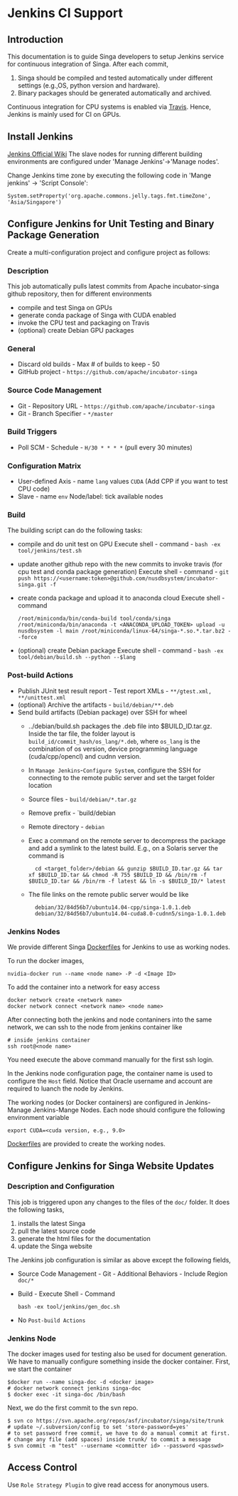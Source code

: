 <!--
    Licensed to the Apache Software Foundation (ASF) under one
    or more contributor license agreements.  See the NOTICE file
    distributed with this work for additional information
    regarding copyright ownership.  The ASF licenses this file
    to you under the Apache License, Version 2.0 (the
    "License"); you may not use this file except in compliance
    with the License.  You may obtain a copy of the License at

      http://www.apache.org/licenses/LICENSE-2.0

    Unless required by applicable law or agreed to in writing,
    software distributed under the License is distributed on an
    "AS IS" BASIS, WITHOUT WARRANTIES OR CONDITIONS OF ANY
    KIND, either express or implied.  See the License for the
    specific language governing permissions and limitations
    under the License.
-->
# Jenkins CI Support

## Introduction
This documentation is to guide Singa developers to setup Jenkins service for continuous integration of Singa. After each commit,
1. Singa should be compiled and tested automatically under different settings (e.g.,OS, python version and hardware).
2. Binary packages should be generated automatically and archived.

Continuous integration for CPU systems is enabled via [Travis](../travis).
Hence, Jenkins is mainly used for CI on GPUs.

## Install Jenkins
[Jenkins Official Wiki](https://wiki.jenkins-ci.org/display/JENKINS/Installing+Jenkins)
The slave nodes for running different building environments are configured under 'Manage Jenkins'->'Manage nodes'.

Change Jenkins time zone by executing the following code in 'Mange jenkins' -> 'Script Console':

    System.setProperty('org.apache.commons.jelly.tags.fmt.timeZone', 'Asia/Singapore')

## Configure Jenkins for Unit Testing and Binary Package Generation
Create a multi-configuration project and configure project as follows:

### Description
This job automatically pulls latest commits from Apache incubator-singa github repository, then for different environments

* compile and test Singa on GPUs
* generate conda package of Singa with CUDA enabled
* invoke the CPU test and packaging on Travis
* (optional) create Debian GPU packages

### General
  * Discard old builds - Max # of builds to keep - 50
  * GitHub project - ``https://github.com/apache/incubator-singa``

### Source Code Management
  * Git - Repository URL - ``https://github.com/apache/incubator-singa``
  * Git - Branch Specifier - ``*/master``

### Build Triggers
  * Poll SCM - Schedule - ``H/30 * * * *`` (pull every 30 minutes)

### Configuration Matrix
  * User-defined Axis - name ``lang`` values ``CUDA`` (Add CPP if you want to test CPU code)
  * Slave - name ``env`` Node/label: tick available nodes

### Build
The building script can do the following tasks:

  * compile and do unit test on GPU
    Execute shell - command - ``bash -ex tool/jenkins/test.sh``

  * update another github repo with the new commits to invoke travis (for cpu test and conda package generation)
    Execute shell - command - ``git push https://<username:token>@github.com/nusdbsystem/incubator-singa.git -f``

  * create conda package and upload it to anaconda cloud
    Execute shell - command

        /root/miniconda/bin/conda-build tool/conda/singa
        /root/miniconda/bin/anaconda -t <ANACONDA_UPLOAD_TOKEN> upload -u nusdbsystem -l main /root/miniconda/linux-64/singa-*.so.*.tar.bz2 --force

  * (optional) create Debian package
    Execute shell - command - ``bash -ex tool/debian/build.sh --python --$lang``

### Post-build Actions
  * Publish JUnit test result report - Test report XMLs - ``**/gtest.xml, **/unittest.xml``
  * (optional) Archive the artifacts - ``build/debian/**.deb``
  * Send build artifacts (Debian package) over SSH for wheel
    * ../debian/build.sh packages the .deb file into $BUILD_ID.tar.gz. Inside the tar file,
      the folder layout is `build_id/commit_hash/os_lang/*.deb`, where `os_lang` is the combination of os version, device programming language (cuda/cpp/opencl) and cudnn version.
    * In `Manage Jenkins`-`Configure System`, configure the SSH for connecting to the remote public server and set the target folder location
    * Source files - `build/debian/*.tar.gz`
    * Remove prefix - `build/debian
    * Remote directory - `debian`
    * Exec a command on the remote server to decompress the package and add a symlink to the latest build. E.g., on a Solaris server the command is

            cd <target_folder>/debian && gunzip $BUILD_ID.tar.gz && tar xf $BUILD_ID.tar && chmod -R 755 $BUILD_ID && /bin/rm -f $BUILD_ID.tar && /bin/rm -f latest && ln -s $BUILD_ID/* latest

    * The file links on the remote public server would be like

            debian/32/84d56b7/ubuntu14.04-cpp/singa-1.0.1.deb
            debian/32/84d56b7/ubuntu14.04-cuda8.0-cudnn5/singa-1.0.1.deb

### Jenkins Nodes

We provide different Singa [Dockerfiles](../docker/README.md) for Jenkins to use as working nodes.

To run the docker images,

    nvidia-docker run --name <node name> -P -d <Image ID>

To add the container into a network for easy access

    docker network create <network name>
    docker network connect <network name> <node name>

After connecting both the jenkins and node contaniners into the same network, we can ssh to the node from jenkins container like


    # inside jenkins container
    ssh root@<node name>

You need execute the above command manually for the first ssh login.

In the Jenkins node configuration page, the container name is used to configure the `Host` field.
Notice that Oracle username and account are required to luanch the node by Jenkins.

The working nodes (or Docker containers) are configured in Jenkins-Manage Jenkins-Mange Nodes.
Each node should configure the following environment variable

    export CUDA=<cuda version, e.g., 9.0>

[Dockerfiles](../conda/docker) are provided to create the working nodes.

## Configure Jenkins for Singa Website Updates

### Description and Configuration

This job is triggered upon any changes to the files of the `doc/` folder.
It does the following tasks,

1. installs the latest Singa
2. pull the latest source code
3. generate the html files for the documentation
4. update the Singa website

The Jenkins job configuration is similar as above except the following fields,

* Source Code Management - Git - Additional Behaviors - Include Region `doc/*`
* Build - Execute Shell - Command

      bash -ex tool/jenkins/gen_doc.sh

* No `Post-build Actions`

### Jenkins Node

The docker images used for testing also be used for document generation.
We have to manually configure something inside the docker container.
First, we start the container

    $docker run --name singa-doc -d <docker image>
    # docker network connect jenkins singa-doc
    $ docker exec -it singa-doc /bin/bash

Next, we do the first commit to the svn repo.

    $ svn co https://svn.apache.org/repos/asf/incubator/singa/site/trunk
    # update ~/.subversion/config to set 'store-password=yes'
    # to set password free commit, we have to do a manual commit at first.
    # change any file (add spaces) inside trunk/ to commit a message
    $ svn commit -m "test" --username <committer id> --password <passwd>

## Access Control
Use `Role Strategy Plugin` to give read access for anonymous users.
